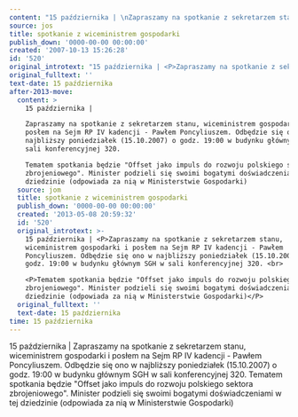 ```yaml
---
content: "15 października | \nZapraszamy na spotkanie z sekretarzem stanu, wiceministrem gospodarki i posłem na Sejm RP IV kadencji - Pawłem Poncyliuszem. Odbędzie się ono w najbliższy poniedziałek (15.10.2007) o godz. 19:00 w budynku głównym SGH w sali konferencyjnej 320. \nTematem spotkania będzie \"Offset jako impuls do rozwoju polskiego sektora zbrojeniowego\". Minister podzieli się swoimi bogatymi doświadczeniami w tej dziedzinie (odpowiada za nią w Ministerstwie Gospodarki)\n\n\n<!--CONTENT FROM OLD SERVER (jos before 2013): 15 października | \nZapraszamy na spotkanie z sekretarzem stanu, wiceministrem gospodarki i posłem na Sejm RP IV kadencji - Pawłem Poncyliuszem. Odbędzie się ono w najbliższy poniedziałek (15.10.2007) o godz. 19:00 w budynku głównym SGH w sali konferencyjnej 320. \n\r\n\nTematem spotkania będzie \"Offset jako impuls do rozwoju polskiego sektora zbrojeniowego\". Minister podzieli się swoimi bogatymi doświadczeniami w tej dziedzinie (odpowiada za nią w Ministerstwie Gospodarki)\n\n-->"
source: jos
title: spotkanie z wiceministrem gospodarki
publish_down: '0000-00-00 00:00:00'
created: '2007-10-13 15:26:28'
id: '520'
original_introtext: "15 października | <P>Zapraszamy na spotkanie z sekretarzem stanu, wiceministrem gospodarki i posłem na Sejm RP IV kadencji - Pawłem Poncyliuszem. Odbędzie się ono w najbliższy poniedziałek (15.10.2007) o godz. 19:00 w budynku głównym SGH w sali konferencyjnej 320. <br>\r\n<P>Tematem spotkania będzie \"Offset jako impuls do rozwoju polskiego sektora zbrojeniowego\". Minister podzieli się swoimi bogatymi doświadczeniami w tej dziedzinie (odpowiada za nią w Ministerstwie Gospodarki)</P>"
original_fulltext: ''
text-date: 15 października
after-2013-move:
  content: >
    15 października | 

    Zapraszamy na spotkanie z sekretarzem stanu, wiceministrem gospodarki i
    posłem na Sejm RP IV kadencji - Pawłem Poncyliuszem. Odbędzie się ono w
    najbliższy poniedziałek (15.10.2007) o godz. 19:00 w budynku głównym SGH w
    sali konferencyjnej 320. 

    Tematem spotkania będzie "Offset jako impuls do rozwoju polskiego sektora
    zbrojeniowego". Minister podzieli się swoimi bogatymi doświadczeniami w tej
    dziedzinie (odpowiada za nią w Ministerstwie Gospodarki)
  source: jom
  title: spotkanie z wiceministrem gospodarki
  publish_down: '0000-00-00 00:00:00'
  created: '2013-05-08 20:59:32'
  id: '520'
  original_introtext: >-
    15 października | <P>Zapraszamy na spotkanie z sekretarzem stanu,
    wiceministrem gospodarki i posłem na Sejm RP IV kadencji - Pawłem
    Poncyliuszem. Odbędzie się ono w najbliższy poniedziałek (15.10.2007) o
    godz. 19:00 w budynku głównym SGH w sali konferencyjnej 320. <br>

    <P>Tematem spotkania będzie "Offset jako impuls do rozwoju polskiego sektora
    zbrojeniowego". Minister podzieli się swoimi bogatymi doświadczeniami w tej
    dziedzinie (odpowiada za nią w Ministerstwie Gospodarki)</P>
  original_fulltext: ''
  text-date: 15 października
time: 15 października
---
```

15 października | 
Zapraszamy na spotkanie z sekretarzem stanu, wiceministrem gospodarki i posłem na Sejm RP IV kadencji - Pawłem Poncyliuszem. Odbędzie się ono w najbliższy poniedziałek (15.10.2007) o godz. 19:00 w budynku głównym SGH w sali konferencyjnej 320. 
Tematem spotkania będzie "Offset jako impuls do rozwoju polskiego sektora zbrojeniowego". Minister podzieli się swoimi bogatymi doświadczeniami w tej dziedzinie (odpowiada za nią w Ministerstwie Gospodarki)


<!--CONTENT FROM OLD SERVER (jos before 2013): 15 października | 
Zapraszamy na spotkanie z sekretarzem stanu, wiceministrem gospodarki i posłem na Sejm RP IV kadencji - Pawłem Poncyliuszem. Odbędzie się ono w najbliższy poniedziałek (15.10.2007) o godz. 19:00 w budynku głównym SGH w sali konferencyjnej 320. 


Tematem spotkania będzie "Offset jako impuls do rozwoju polskiego sektora zbrojeniowego". Minister podzieli się swoimi bogatymi doświadczeniami w tej dziedzinie (odpowiada za nią w Ministerstwie Gospodarki)

-->

<!--{{json:{"created_date":"2007-10-13 15:26:28","publish_down":"0000-00-00 00:00:00","id":"520"}}}-->